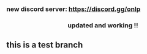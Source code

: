 ### new discord server: https://discord.gg/onlp

<h3 align="center">
  updated and working !!
</h3>

## this is a test branch

